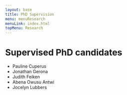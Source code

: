 ```yaml
---
layout: base
title: PhD Supervision
menu: menuResearch
menuLink: index.html
topMenu: Research
---
```


# Supervised PhD candidates

- Pauline Cuperus
- Jonathan Gerona
- Judith Feiken
- Abena Owusu Antwi
- Jocelyn Lubbers
